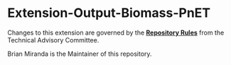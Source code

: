# Extension-Output-Biomass-PnET

Changes to this extension are governed by the [**Repository Rules**](https://sites.google.com/site/landismodel/developers) from the Technical Advisory Committee.

Brian Miranda is the Maintainer of this repository.
